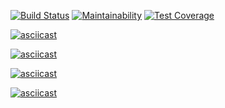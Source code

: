 [![Build Status](https://travis-ci.com/Laserroy/project-lvl2-s471.svg?branch=master)](https://travis-ci.com/Laserroy/project-lvl2-s471)
[![Maintainability](https://api.codeclimate.com/v1/badges/bfe4a5b672cb50ecfd72/maintainability)](https://codeclimate.com/github/Laserroy/project-lvl2-s471/maintainability)
[![Test Coverage](https://api.codeclimate.com/v1/badges/bfe4a5b672cb50ecfd72/test_coverage)](https://codeclimate.com/github/Laserroy/project-lvl2-s471/test_coverage)




[![asciicast](https://asciinema.org/a/h68OwOkbrWTgruK4yy9eHgsx8.svg)](https://asciinema.org/a/h68OwOkbrWTgruK4yy9eHgsx8)

[![asciicast](https://asciinema.org/a/8wSxreaWUHNIWcVl6smCgh8PF.svg)](https://asciinema.org/a/8wSxreaWUHNIWcVl6smCgh8PF)

[![asciicast](https://asciinema.org/a/P9Fq1dR4kQ2fhHjABUpDRQU01.svg)](https://asciinema.org/a/P9Fq1dR4kQ2fhHjABUpDRQU01)

[![asciicast](https://asciinema.org/a/PFfYG2S3yq4oZLsbj74KZYzFB.svg)](https://asciinema.org/a/PFfYG2S3yq4oZLsbj74KZYzFB)
